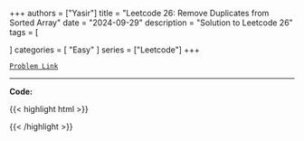 
+++
authors = ["Yasir"]
title = "Leetcode 26: Remove Duplicates from Sorted Array"
date = "2024-09-29"
description = "Solution to Leetcode 26"
tags = [
    
]
categories = [
    "Easy"
]
series = ["Leetcode"]
+++



[`Problem Link`](https://leetcode.com/problems/remove-duplicates-from-sorted-array/description/)

---

**Code:**

{{< highlight html >}}

{{< /highlight >}}

